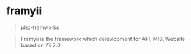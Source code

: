 # framyii
> php-framworks

> Framyii is the framework which delevlopment for API, MIS, Website based on Yii 2.0  

